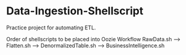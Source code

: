 # Data-Ingestion-Shellscript
Practice project for automating ETL.


Order of shellscripts to be placed into Oozie Workflow
RawData.sh --> Flatten.sh --> DenormalizedTable.sh --> BusinessIntelligence.sh

